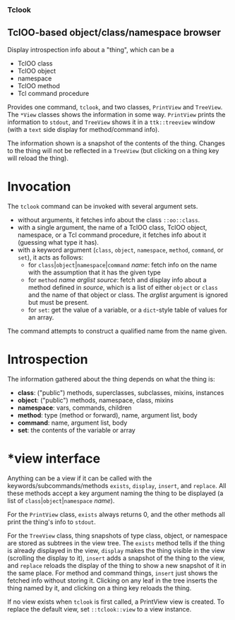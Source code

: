 
### Tclook

## TclOO-based object/class/namespace browser

Display introspection info about a "thing", which can be a

* TclOO class
* TclOO object
* namespace
* TclOO method
* Tcl command procedure

Provides one command, `tclook`, and two classes, `PrintView` and `TreeView`. The `*View` classes shows the information in some way. `PrintView` prints the information to `stdout`, and `TreeView` shows it in a `ttk::treeview` window (with a `text` side display for method/command info).

The information shown is a snapshot of the contents of the thing. Changes to the thing will not be reflected in a `TreeView` (but clicking on a thing key will reload the thing).

# Invocation

The `tclook` command can be invoked with several argument sets.

* without arguments, it fetches info about the class `::oo::class`.
* with a single argument, the name of a TclOO class, TclOO object, namespace, or a Tcl command procedure, it fetches info about it (guessing what type it has).
* with a keyword argument (`class`, `object`, `namespace`, `method`, `command`, or `set`), it acts as follows:
    * for `class`|`object`|`namespace`|`command` *name*: fetch info on the name with the assumption that it has the given type
    * for `method` *name* *arglist* *source*: fetch and display info about a method defined in *source*, which is a list of either `object` or `class` and the name of that object or class. The *arglist* argument is ignored but must be present.
    * for `set`: get the value of a variable, or a `dict`-style table of values for an array.

The command attempts to construct a qualified name from the name given.

# Introspection

The information gathered about the thing depends on what the thing is:

 * **class**: ("public") methods, superclasses, subclasses, mixins, instances
 * **object**: ("public") methods, namespace, class, mixins
 * **namespace**: vars, commands, children
 * **method**: type (method or forward), name, argument list, body
 * **command**: name, argument list, body
 * **set**: the contents of the variable or array

# \*view interface

Anything can be a view if it can be called with the keywords/subcommands/methods `exists`, `display`, `insert`, and `replace`. All these methods accept a key argument naming the thing to be displayed (a list of `class`|`object`|`namespace` *name*).

For the `PrintView` class, `exists` always returns 0, and the other methods all print the thing's info to `stdout`. 

For the `TreeView` class, thing snapshots of type class, object, or namespace are stored as subtrees in the view tree. The `exists` method tells if the thing is already displayed in the view, `display` makes the thing visible in the view (scrolling the display to it), `insert` adds a snapshot of the thing to the view, and `replace` reloads the display of the thing to show a new snapshot of it in the same place. For method and command things, `insert` just shows the fetched info without storing it. Clicking on any leaf in the tree inserts the thing named by it, and clicking on a thing key reloads the thing.

If no view exists when `tclook` is first called, a PrintView view is created. To replace the default view, set `::tclook::view` to a view instance.

